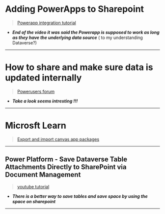 # **Adding PowerApps to Sharepoint**

> [Powerapp integration tutorial ](https://youtu.be/k6LM6IItZYM?si=pyAF8pX1rJwjjesb)
 - ***End of the video it was said the Powerapp is supposed to work as long as they have the underlying data source*** 
( to my understanding Dataverse?)
---
# **How to share and make sure data is updated internally** 

> [Powerusers forum](https://powerusers.microsoft.com/t5/Microsoft-Dataverse/Share-Dataverse-Table-with-other-users-in-my-organization/td-p/2091992)
 - ***Take a look seems intresting !!!***
---
# **Microsft Learn**

> [Export and import canvas app packages](https://learn.microsoft.com/en-us/power-apps/maker/canvas-apps/export-import-app)
---
## **Power Platform - Save Dataverse Table Attachments Directly to SharePoint via Document Management**
> [youtube tutorial](https://www.youtube.com/watch?v=VJo-XGLJbok)
 - ***There is a better way to save tables and save space by using the space on sharepoint***
---
